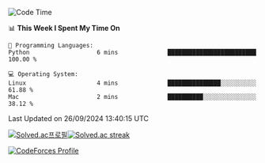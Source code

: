 
<!--START_SECTION:waka-->
![Code Time](http://img.shields.io/badge/Code%20Time-3%2C648%20hrs%2015%20mins-blue)

📊 **This Week I Spent My Time On** 

```text
💬 Programming Languages: 
Python                   6 mins              █████████████████████████   100.00 % 

💻 Operating System: 
Linux                    4 mins              ███████████████░░░░░░░░░░   61.88 % 
Mac                      2 mins              ██████████░░░░░░░░░░░░░░░   38.12 % 
```


 Last Updated on 26/09/2024 13:40:15 UTC
<!--END_SECTION:waka-->


[![Solved.ac프로필](http://mazassumnida.wtf/api/generate_badge?boj=hckim96)](https://solved.ac/hckim96)[![Solved.ac streak](http://mazandi.herokuapp.com/api?handle=hckim96&theme=dark)](https://solved.ac/hckim96)


[![CodeForces Profile](https://cf.leed.at?id=hckim96)](https://codeforces.com/profile/hckim96)

